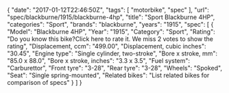 {
    "date": "2017-01-12T22:46:50Z",
    "tags": [
        "motorbike",
        "spec"
    ],
    "url": "spec\/blackburne\/1915\/blackburne-4hp",
    "title": "Sport Blackburne 4HP",
    "categories": "Sport",
    "brands": "blackburne",
    "years": "1915",
    "spec": [
        {
            "Model": "Blackburne 4HP",
            "Year": "1915",
            "Category": "Sport",
            "Rating": "Do you know this bike?Click here to rate it. We miss 2 votes to show the rating",
            "Displacement, ccm": "499.00",
            "Displacement, cubic inches": "30.45",
            "Engine type": "Single cylinder, two-stroke",
            "Bore x stroke, mm": "85.0 x 88.0",
            "Bore x stroke, inches": "3.3 x 3.5",
            "Fuel system": "Carburettor",
            "Front tyre": "3-28",
            "Rear tyre": "3-28",
            "Wheels": "Spoked",
            "Seat": "Single spring-mounted",
            "Related bikes": "List related bikes for comparison of specs"
        }
    ]
}